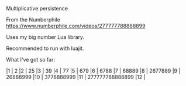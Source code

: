 Multiplicative persistence

From the Numberphile https://www.numberphile.com/videos/277777788888899

Uses my big number Lua library.

Recommended to run with luajit.

What I've got so far:

|1	| 2
|2	| 25
|3	| 39
|4	| 77
|5	| 679
|6	| 6788
|7	| 68889
|8	| 2677889
|9	| 26888999
|10	| 3778888999
|11	| 277777788888899
|12	| 
